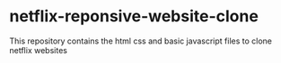 # netflix-reponsive-website-clone
This repository contains the html css and basic javascript files to clone netflix websites
